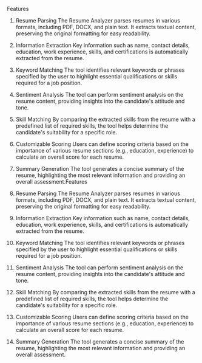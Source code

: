 Features

1. Resume Parsing
   The Resume Analyzer parses resumes in various formats, including PDF, DOCX, and plain text. It extracts textual content, preserving the original formatting for easy readability.

2. Information Extraction
   Key information such as name, contact details, education, work experience, skills, and certifications is automatically extracted from the resume.

3. Keyword Matching
   The tool identifies relevant keywords or phrases specified by the user to highlight essential qualifications or skills required for a job position.

4. Sentiment Analysis
   The tool can perform sentiment analysis on the resume content, providing insights into the candidate's attitude and tone.

5. Skill Matching
   By comparing the extracted skills from the resume with a predefined list of required skills, the tool helps determine the candidate's suitability for a specific role.

6. Customizable Scoring
   Users can define scoring criteria based on the importance of various resume sections (e.g., education, experience) to calculate an overall score for each resume.

7. Summary Generation
   The tool generates a concise summary of the resume, highlighting the most relevant information and providing an overall assessment.Features
8. Resume Parsing
   The Resume Analyzer parses resumes in various formats, including PDF, DOCX, and plain text. It extracts textual content, preserving the original formatting for easy readability.

9. Information Extraction
   Key information such as name, contact details, education, work experience, skills, and certifications is automatically extracted from the resume.

10. Keyword Matching
    The tool identifies relevant keywords or phrases specified by the user to highlight essential qualifications or skills required for a job position.

11. Sentiment Analysis
    The tool can perform sentiment analysis on the resume content, providing insights into the candidate's attitude and tone.

12. Skill Matching
    By comparing the extracted skills from the resume with a predefined list of required skills, the tool helps determine the candidate's suitability for a specific role.

13. Customizable Scoring
    Users can define scoring criteria based on the importance of various resume sections (e.g., education, experience) to calculate an overall score for each resume.

14. Summary Generation
    The tool generates a concise summary of the resume, highlighting the most relevant information and providing an overall assessment.
